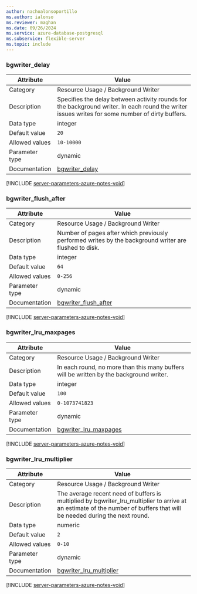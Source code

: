 ```yaml
---
author: nachoalonsoportillo
ms.author: ialonso
ms.reviewer: maghan
ms.date: 09/26/2024
ms.service: azure-database-postgresql
ms.subservice: flexible-server
ms.topic: include
---
```

### bgwriter_delay

| Attribute      | Value                                                      |
|----------------|------------------------------------------------------------|
| Category       | Resource Usage / Background Writer |
| Description    | Specifies the delay between activity rounds for the background writer. In each round the writer issues writes for some number of dirty buffers.                          |
| Data type      | integer   |
| Default value  | `20`          |
| Allowed values | `10-10000`     |
| Parameter type | dynamic        |
| Documentation  | [bgwriter_delay](https://www.postgresql.org/docs/11/runtime-config-resource.html#GUC-BGWRITER-DELAY)                   |


[!INCLUDE [server-parameters-azure-notes-void](./server-parameters-azure-notes-void.md)]



### bgwriter_flush_after

| Attribute      | Value                                                      |
|----------------|------------------------------------------------------------|
| Category       | Resource Usage / Background Writer |
| Description    | Number of pages after which previously performed writes by the background writer are flushed to disk.                                                                    |
| Data type      | integer   |
| Default value  | `64`          |
| Allowed values | `0-256`        |
| Parameter type | dynamic        |
| Documentation  | [bgwriter_flush_after](https://www.postgresql.org/docs/11/runtime-config-resource.html#GUC-BGWRITER-FLUSH-AFTER)       |


[!INCLUDE [server-parameters-azure-notes-void](./server-parameters-azure-notes-void.md)]



### bgwriter_lru_maxpages

| Attribute      | Value                                                      |
|----------------|------------------------------------------------------------|
| Category       | Resource Usage / Background Writer |
| Description    | In each round, no more than this many buffers will be written by the background writer.                                                                                  |
| Data type      | integer   |
| Default value  | `100`         |
| Allowed values | `0-1073741823` |
| Parameter type | dynamic        |
| Documentation  | [bgwriter_lru_maxpages](https://www.postgresql.org/docs/11/runtime-config-resource.html#GUC-BGWRITER-LRU-MAXPAGES)     |


[!INCLUDE [server-parameters-azure-notes-void](./server-parameters-azure-notes-void.md)]



### bgwriter_lru_multiplier

| Attribute      | Value                                                      |
|----------------|------------------------------------------------------------|
| Category       | Resource Usage / Background Writer |
| Description    | The average recent need of buffers is multiplied by bgwriter_lru_multiplier to arrive at an estimate of the number of buffers that will be needed during the next round. |
| Data type      | numeric   |
| Default value  | `2`           |
| Allowed values | `0-10`         |
| Parameter type | dynamic        |
| Documentation  | [bgwriter_lru_multiplier](https://www.postgresql.org/docs/11/runtime-config-resource.html#GUC-BGWRITER-LRU-MULTIPLIER) |


[!INCLUDE [server-parameters-azure-notes-void](./server-parameters-azure-notes-void.md)]



